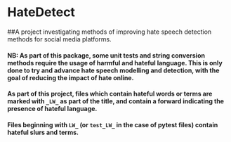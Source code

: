 # HateDetect
##A project investigating methods of improving hate speech detection methods for social media platforms.

#### NB: As part of this package, some unit tests and string conversion methods require the usage of harmful and hateful language. This is only done to try and advance hate speech modelling and detection, with the goal of reducing the impact of hate online.
#### As part of this project, files which contain hateful words or terms are marked with `_LW_` as part of the title, and contain a forward indicating the presence of hateful language.

#### Files beginning with `LW_` (or `test_LW_` in the case of pytest files) contain hateful slurs and terms.
